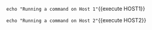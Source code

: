 `echo "Running a command on Host 1"`{{execute HOST1}}

`echo "Running a command on Host 2"`{{execute HOST2}}
